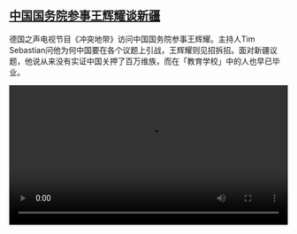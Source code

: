 <!--1600768390000-->
[中国国务院参事王辉耀谈新疆](https://www.dw.com/zh/%E4%B8%AD%E5%9B%BD%E5%9B%BD%E5%8A%A1%E9%99%A2%E5%8F%82%E4%BA%8B%E7%8E%8B%E8%BE%89%E8%80%80%E8%B0%88%E6%96%B0%E7%96%86/a-55012850)
------

<p>德国之声电视节目《冲突地带》访问中国国务院参事王辉耀。主持人Tim Sebastian问他为何中国要在各个议题上引战，王辉耀则见招拆招。面对新疆议题，他说从来没有实证中国关押了百万维族，而在「教育学校」中的人也早已毕业。</small></p><video src="https://tvdownloaddw-a.akamaihd.net/dwtv_video/flv/vdt_zh/2020/bchi200922_002_china_01i_sd_sor.mp4" controls style="width:100%"></video>
